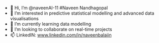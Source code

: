 - 👋 Hi, I’m @naveenAI-11 #Naveen Nandhagopal
- 👀 I’m interested in predictive statistical modelling and advanced data visualisations
- 🌱 I’m currently learning data modelling
- 💞️ I’m looking to collaborate on real-time projects
- 📫 LinkedIN: www.linkedin.com/in/naveenbalajin

<!---
naveenAI-11/naveenAI-11 is a ✨ special ✨ repository because its `README.md` (this file) appears on your GitHub profile.
You can click the Preview link to take a look at your changes.
--->
